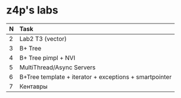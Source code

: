 # z4p's labs

| N |Task         |
|:--|:------------|
|2  |Lab2 T3 (vector)    |
|3  |B+ Tree   |
|4  |B+ Tree pimpl + NVI |
|5  |MultiThread/Async Servers |
|6  |B+Tree template + iterator + exceptions + smartpointer |
|7  |Кентавры |
